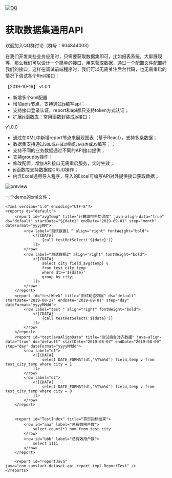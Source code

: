 [![QQ](http://pub.idqqimg.com/wpa/images/group.png)](https://jq.qq.com/?_wv=1027&k=5HWgxBZ)

获取数据集通用API
===================

欢迎加入QQ群讨论（群号：604844003）

在我们开发某些业务应用时，只需要获取数据集即可，比如报表系统，大屏展现等，那么我们可以设计一个简单的接口，用来获取数据，通过一个配置文件配置好我们的接口，这样在调试前端程序时，我们可以无需关注后台代码，也无需重启的情况下调试各个Rest接口：

【2019-10-16】 v1.0.1
- 新增多个xml配置
- 增加apis节点，支持通过js编写api；
- 支持接口登录认证，report和api都只支持token方式认证；
- 扩展js函数库：常用函数封装成js接口；

v1.0.0
- 通过在XML中新增report节点来展现图表（基于React），支持多条数据；
- 数据集支持通过`SQL`或`存储过程`或`Java类`或`JS`编写；；
- 支持不同的业务数据通过不同的API接口提供；
- 支持groupby操作；
- 修改配置，增加API接口无需重启服务，实时生效；
- js函数库支持数据库CRUD操作；
- 内含Excel通用导入程序，导入的Excel可编写API对外提供接口获取数据；

<img src='http://h5.sumslack.com/1212.png'  alt='preview' />

一个demo的xml文件：

```
<?xml version="1.0" encoding="UTF-8"?>
<reports ds="default">
	<report id="avgTemp" title="计算城市平均温度" java-align-data="true" ds="default" startDate="${date}" endDate="2019-09-01" step="month" dateFormat="yyyyMM">
		<row label="测试数据1 " align="right" fontWeight="bold">
			<![CDATA[
				{call testRetSelect('${date}')}
			]]>
		</row>
		<row label="测试数据2" align="right" fontWeight="bold">
			<![CDATA[			
				select city field,avg(temp) v 
				from test_city_temp
				where dt>='${date}'
				group by city;
			]]>
		</row>
	</report>
	<report id="testWeek" title="测试动态列周" ds="default" startDate="2019-08-27" endDate="2019-09-01" step="day" dateFormat="yyyyMMdd">
		<row label="test " align="right" fontWeight="bold">
			<![CDATA[
				{call testRetSelect('${date}')}
			]]>
		</row>
	</report>
	<report id="testJavaAlignData" title="测试后台对齐数据" java-align-data="true" ds="default" startDate="2019-08-07" endDate="2019-08-09" step="day" dateFormat="yyyyMMdd">
		<row label="d1">
			<![CDATA[
				select DATE_FORMAT(dt,'%Y%m%d') field,temp v from test_city_temp where city = 1
			]]>
		</row>
		<row label="d2">
			<![CDATA[
				select DATE_FORMAT(dt,'%Y%m%d') field,temp v from test_city_temp where city = 8
			]]>
		</row>
	</report>
	
				
	<report id="TestIndex" title="首页指标结果">
		<row id="aaa" label="总有效用户数">
			select count(*) num from test_city
		</row>
		<row id="bbb" label="总有效用户数">
			select 1111
		</row>
	</report>
	
	<report id="reportJava" java="com.sumslack.dataset.api.report.impl.ReportTest" />
</reports>
```